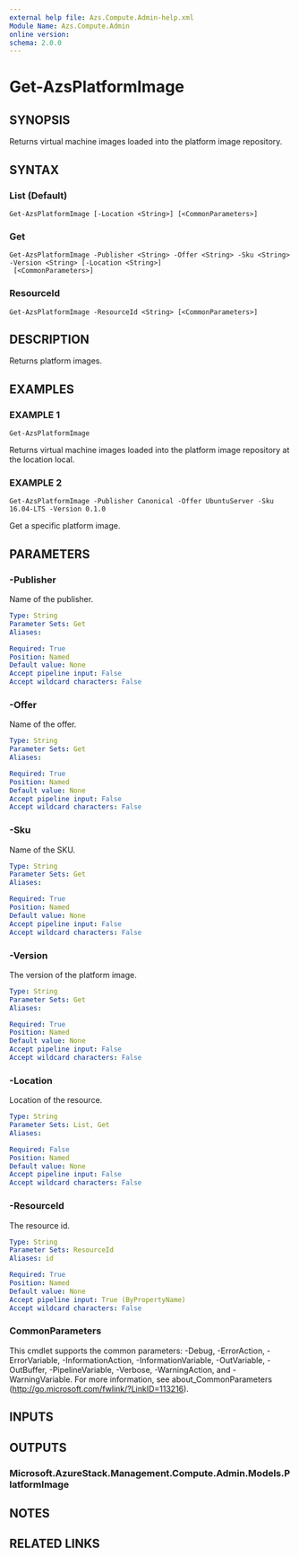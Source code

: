 ```yaml
---
external help file: Azs.Compute.Admin-help.xml
Module Name: Azs.Compute.Admin
online version:
schema: 2.0.0
---
```


# Get-AzsPlatformImage

## SYNOPSIS
Returns virtual machine images loaded into the platform image repository.

## SYNTAX

### List (Default)
```
Get-AzsPlatformImage [-Location <String>] [<CommonParameters>]
```

### Get
```
Get-AzsPlatformImage -Publisher <String> -Offer <String> -Sku <String> -Version <String> [-Location <String>]
 [<CommonParameters>]
```

### ResourceId
```
Get-AzsPlatformImage -ResourceId <String> [<CommonParameters>]
```

## DESCRIPTION
Returns platform images.

## EXAMPLES

### EXAMPLE 1
```
Get-AzsPlatformImage
```

Returns virtual machine images loaded into the platform image repository at the location local.

### EXAMPLE 2
```
Get-AzsPlatformImage -Publisher Canonical -Offer UbuntuServer -Sku 16.04-LTS -Version 0.1.0
```

Get a specific platform image.

## PARAMETERS

### -Publisher
Name of the publisher.

```yaml
Type: String
Parameter Sets: Get
Aliases:

Required: True
Position: Named
Default value: None
Accept pipeline input: False
Accept wildcard characters: False
```

### -Offer
Name of the offer.

```yaml
Type: String
Parameter Sets: Get
Aliases:

Required: True
Position: Named
Default value: None
Accept pipeline input: False
Accept wildcard characters: False
```

### -Sku
Name of the SKU.

```yaml
Type: String
Parameter Sets: Get
Aliases:

Required: True
Position: Named
Default value: None
Accept pipeline input: False
Accept wildcard characters: False
```

### -Version
The version of the platform image.

```yaml
Type: String
Parameter Sets: Get
Aliases:

Required: True
Position: Named
Default value: None
Accept pipeline input: False
Accept wildcard characters: False
```

### -Location
Location of the resource.

```yaml
Type: String
Parameter Sets: List, Get
Aliases:

Required: False
Position: Named
Default value: None
Accept pipeline input: False
Accept wildcard characters: False
```

### -ResourceId
The resource id.

```yaml
Type: String
Parameter Sets: ResourceId
Aliases: id

Required: True
Position: Named
Default value: None
Accept pipeline input: True (ByPropertyName)
Accept wildcard characters: False
```

### CommonParameters
This cmdlet supports the common parameters: -Debug, -ErrorAction, -ErrorVariable, -InformationAction, -InformationVariable, -OutVariable, -OutBuffer, -PipelineVariable, -Verbose, -WarningAction, and -WarningVariable. For more information, see about_CommonParameters (<http://go.microsoft.com/fwlink/?LinkID=113216>).

## INPUTS

## OUTPUTS

### Microsoft.AzureStack.Management.Compute.Admin.Models.PlatformImage

## NOTES

## RELATED LINKS
